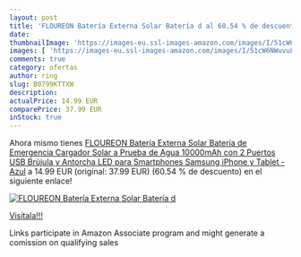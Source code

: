 ```yaml
---
layout: post
title: 'FLOUREON Batería Externa Solar Batería d al 60.54 % de descuento'
date: 
thumbnailImage: 'https://images-eu.ssl-images-amazon.com/images/I/51cW6NWuvuL._SL200_.jpg'
images: [ 'https://images-eu.ssl-images-amazon.com/images/I/51cW6NWuvuL._SL200_.jpg' ]
comments: true
category: ofertas
author: ring
slug: B0799KTTXW
description:
actualPrice: 14.99 EUR
comparePrice: 37.99 EUR
inStock: true
---
```


Ahora mismo tienes [FLOUREON Batería Externa Solar Batería de Emergencia Cargador Solar a Prueba de Agua 10000mAh con 2 Puertos USB Brújula y Antorcha LED para Smartphones Samsung iPhone y Tablet - Azul](https://www.amazon.es/dp/B0799KTTXW/?tag=tolees-21) a 14.99 EUR (original: 37.99 EUR) (60.54 %  de descuento) en el siguiente enlace!

[![FLOUREON Batería Externa Solar Batería d](https://images-eu.ssl-images-amazon.com/images/I/51cW6NWuvuL._SL200_.jpg)](https://www.amazon.es/dp/B0799KTTXW/?tag=tolees-21)

[Visítala!!!](https://www.amazon.es/dp/B0799KTTXW/?tag=tolees-21)

Links participate in Amazon Associate program and might generate a comission on qualifying sales
